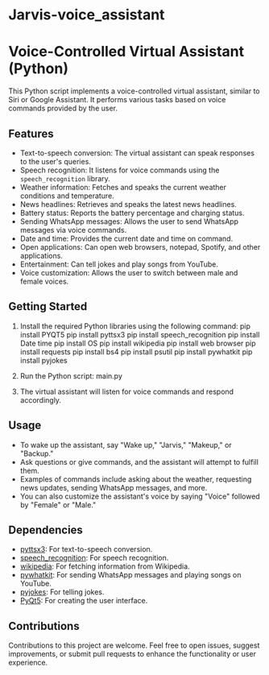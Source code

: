 # Jarvis-voice_assistant
# Voice-Controlled Virtual Assistant (Python)

This Python script implements a voice-controlled virtual assistant, similar to Siri or Google Assistant. It performs various tasks based on voice commands provided by the user.

## Features

- Text-to-speech conversion: The virtual assistant can speak responses to the user's queries.
- Speech recognition: It listens for voice commands using the `speech_recognition` library.
- Weather information: Fetches and speaks the current weather conditions and temperature.
- News headlines: Retrieves and speaks the latest news headlines.
- Battery status: Reports the battery percentage and charging status.
- Sending WhatsApp messages: Allows the user to send WhatsApp messages via voice commands.
- Date and time: Provides the current date and time on command.
- Open applications: Can open web browsers, notepad, Spotify, and other applications.
- Entertainment: Can tell jokes and play songs from YouTube.
- Voice customization: Allows the user to switch between male and female voices.

## Getting Started

1. Install the required Python libraries using the following command:
    pip install PYQT5
    pip install pyttsx3
    pip install speech_recognition
    pip install Date time
    pip install OS
    pip install wikipedia
    pip install web browser
    pip install requests
    pip install bs4
    pip install psutil
    pip install pywhatkit
    pip install pyjokes

2. Run the Python script:
   main.py

3. The virtual assistant will listen for voice commands and respond accordingly.

## Usage

- To wake up the assistant, say "Wake up," "Jarvis," "Makeup," or "Backup."
- Ask questions or give commands, and the assistant will attempt to fulfill them.
- Examples of commands include asking about the weather, requesting news updates, sending WhatsApp messages, and more.
- You can also customize the assistant's voice by saying "Voice" followed by "Female" or "Male."

## Dependencies

- [pyttsx3](https://pypi.org/project/pyttsx3/): For text-to-speech conversion.
- [speech_recognition](https://pypi.org/project/SpeechRecognition/): For speech recognition.
- [wikipedia](https://pypi.org/project/wikipedia/): For fetching information from Wikipedia.
- [pywhatkit](https://pypi.org/project/pywhatkit/): For sending WhatsApp messages and playing songs on YouTube.
- [pyjokes](https://pypi.org/project/pyjokes/): For telling jokes.
- [PyQt5](https://pypi.org/project/PyQt5/): For creating the user interface.

## Contributions

Contributions to this project are welcome. Feel free to open issues, suggest improvements, or submit pull requests to enhance the functionality or user experience.


